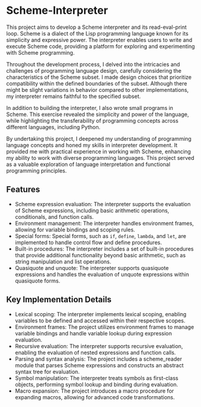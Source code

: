 # Scheme-Interpreter

This project aims to develop a Scheme interpreter and its read-eval-print loop. Scheme is a dialect of the Lisp programming language known for its simplicity and expressive power. The interpreter enables users to write and execute Scheme code, providing a platform for exploring and experimenting with Scheme programming.

Throughout the development process, I delved into the intricacies and challenges of programming language design, carefully considering the characteristics of the Scheme subset. I made design choices that prioritize compatibility within the defined boundaries of the subset. Although there might be slight variations in behavior compared to other implementations, my interpreter remains faithful to the specified subset.

In addition to building the interpreter, I also wrote small programs in Scheme. This exercise revealed the simplicity and power of the language, while highlighting the transferability of programming concepts across different languages, including Python.

By undertaking this project, I deepened my understanding of programming language concepts and honed my skills in interpreter development. It provided me with practical experience in working with Scheme, enhancing my ability to work with diverse programming languages. This project served as a valuable exploration of language interpretation and functional programming principles.


## Features

- Scheme expression evaluation: The interpreter supports the evaluation of Scheme expressions, including basic arithmetic operations, conditionals, and function calls.
- Environment management: The interpreter handles environment frames, allowing for variable bindings and scoping rules.
- Special forms: Special forms, such as `if`, `define`, `lambda`, and `let`, are implemented to handle control flow and define procedures.
- Built-in procedures: The interpreter includes a set of built-in procedures that provide additional functionality beyond basic arithmetic, such as string manipulation and list operations.
- Quasiquote and unquote: The interpreter supports quasiquote expressions and handles the evaluation of unquote expressions within quasiquote forms.

## Key Implementation Details

- Lexical scoping: The interpreter implements lexical scoping, enabling variables to be defined and accessed within their respective scopes.
- Environment frames: The project utilizes environment frames to manage variable bindings and handle variable lookup during expression evaluation.
- Recursive evaluation: The interpreter supports recursive evaluation, enabling the evaluation of nested expressions and function calls.
- Parsing and syntax analysis: The project includes a scheme_reader module that parses Scheme expressions and constructs an abstract syntax tree for evaluation.
- Symbol manipulation: The interpreter treats symbols as first-class objects, performing symbol lookup and binding during evaluation.
- Macro expansion: The project introduces a macro procedure for expanding macros, allowing for advanced code transformations.

